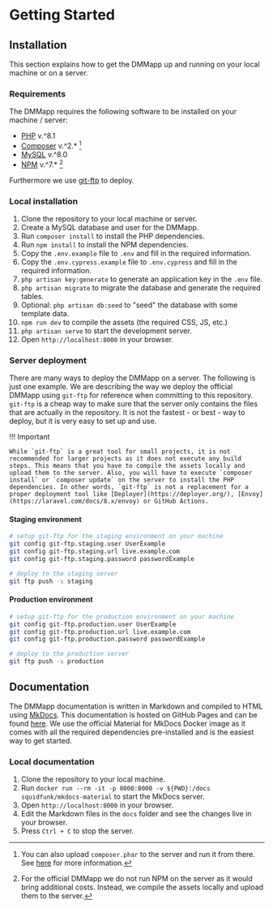 # Getting Started

## Installation

This section explains how to get the DMMapp up and running on your local machine or on a server.

### Requirements

The DMMapp requires the following software to be installed on your machine / server:

- [PHP](https://www.php.net/) v.^8.1
- [Composer](https://getcomposer.org/) v.^2.* [^1]
- [MySQL](https://www.mysql.com/) v.^8.0
- [NPM](https://www.npmjs.com/) v.^7.* [^2]

Furthermore we use [git-ftp](https://github.com/git-ftp/git-ftp) to deploy.

### Local installation

1. Clone the repository to your local machine or server.
2. Create a MySQL database and user for the DMMapp.
3. Run `composer install` to install the PHP dependencies.
4. Run `npm install` to install the NPM dependencies.
5. Copy the `.env.example` file to `.env` and fill in the required information.
6. Copy the `.env.cypress.example` file to `.env.cypress` and fill in the required information.
7. `php artisan key:generate` to generate an application key in the `.env` file.
8. `php artisan migrate` to migrate the database and generate the required tables.
9. Optional: `php artisan db:seed` to "seed" the database with some template data.
10. `npm run dev` to compile the assets (the required CSS, JS, etc.)
11. `php artisan serve` to start the development server.
12. Open `http://localhost:8000` in your browser.

### Server deployment

There are many ways to deploy the DMMapp on a server. The following is just one example. We are describing the way we deploy the official DMMapp using `git-ftp` for reference when committing to this repository.
`git-ftp` is a cheap way to make sure that the server only contains the files that are actually in the repository. It is not the fastest - or best - way to deploy, but it is very easy to set up and use.

!!! Important

    While `git-ftp` is a great tool for small projects, it is not recommended for larger projects as it does not execute any build steps. This means that you have to compile the assets locally and upload them to the server. Also, you will have to execute `composer install` or `composer update` on the server to install the PHP dependencies. In other words, `git-ftp` is not a replacement for a proper deployment tool like [Deployer](https://deployer.org/), [Envoy](https://laravel.com/docs/8.x/envoy) or GitHub Actions.

#### Staging environment

```bash
# setup git-ftp for the staging environment on your machine
git config git-ftp.staging.user UserExample
git config git-ftp.staging.url live.example.com
git config git-ftp.staging.password passwordExample

# deploy to the staging server
git ftp push -s staging
```

#### Production environment

```bash	
# setup git-ftp for the production environment on your machine
git config git-ftp.production.user UserExample
git config git-ftp.production.url live.example.com
git config git-ftp.production.password passwordExample

# deploy to the production server
git ftp push -s production
```

## Documentation

The DMMapp documentation is written in Markdown and compiled to HTML using [MkDocs](https://www.mkdocs.org/).
This documentation is hosted on GitHub Pages and can be found [here](https://dmmapp.github.io/docs/).
We use the official Material for MkDocs Docker image as it comes with all the required dependencies pre-installed and is the easiest way to get started.

### Local documentation

1. Clone the repository to your local machine.
2. Run `docker run --rm -it -p 8000:8000 -v ${PWD}:/docs squidfunk/mkdocs-material` to start the MkDocs server.
3. Open `http://localhost:8000` in your browser.
4. Edit the Markdown files in the `docs` folder and see the changes live in your browser.
5. Press `Ctrl + C` to stop the server.


[^1]: You can also upload `composer.phar` to the server and run it from there. See [here](https://getcomposer.org/doc/00-intro.md#downloading-the-composer-executable) for more information.
[^2]: For the official DMMapp we do not run NPM on the server as it would bring additional costs. Instead, we compile the assets locally and upload them to the server.
